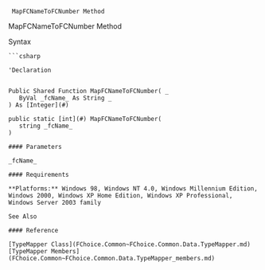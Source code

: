 ﻿     MapFCNameToFCNumber Method                                                   

MapFCNameToFCNumber Method

Syntax

```vbnet
```csharp

'Declaration
 

Public Shared Function MapFCNameToFCNumber( _
   ByVal _fcName_ As String _
) As [Integer](#)

public static [int](#) MapFCNameToFCNumber( 
   string _fcName_
)

#### Parameters

_fcName_

#### Requirements

**Platforms:** Windows 98, Windows NT 4.0, Windows Millennium Edition, Windows 2000, Windows XP Home Edition, Windows XP Professional, Windows Server 2003 family

See Also

#### Reference

[TypeMapper Class](FChoice.Common~FChoice.Common.Data.TypeMapper.md)  
[TypeMapper Members](FChoice.Common~FChoice.Common.Data.TypeMapper_members.md)